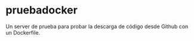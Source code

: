 # pruebadocker
Un server de prueba para probar la descarga de código desde Github con un Dockerfile.
